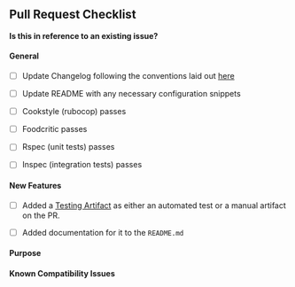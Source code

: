 ## Pull Request Checklist

**Is this in reference to an existing issue?**

#### General

- [ ] Update Changelog following the conventions laid out [here](https://github.com/sensu-plugins/community/blob/master/HOW_WE_CHANGELOG.md)

- [ ] Update README with any necessary configuration snippets

- [ ] Cookstyle (rubocop) passes

- [ ] Foodcritic passes

- [ ] Rspec (unit tests) passes

- [ ] Inspec (integration tests) passes

#### New Features

- [ ] Added a [Testing Artifact](https://github.com/sensu-plugins/community/blob/master/PULL_REQUEST_PROCESS.md#7-testing-artifacts) as either an automated test or a manual artifact on the PR.

- [ ] Added documentation for it to the `README.md`

#### Purpose

#### Known Compatibility Issues
